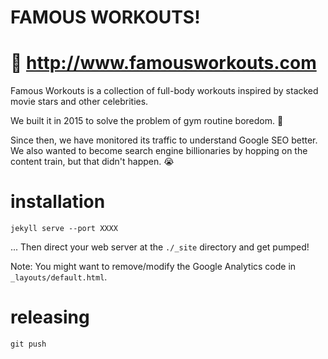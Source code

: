# FAMOUS WORKOUTS!

# 🔑 http://www.famousworkouts.com

Famous Workouts is a collection of full-body workouts inspired by stacked movie stars and other celebrities.

We built it in 2015 to solve the problem of gym routine boredom. 💪

Since then, we have monitored its traffic to understand Google SEO better. We also wanted to become search engine billionaries by hopping on the content train, but that didn't happen. 😭

# installation

    jekyll serve --port XXXX

... Then direct your web server at the `./_site` directory and get pumped!

Note: You might want to remove/modify the Google Analytics code in `_layouts/default.html`.

# releasing

    git push
